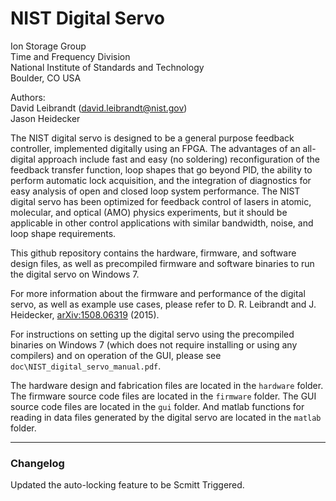 # NIST Digital Servo

Ion Storage Group  
Time and Frequency Division  
National Institute of Standards and Technology  
Boulder, CO USA

Authors:  
David Leibrandt (david.leibrandt@nist.gov)  
Jason Heidecker

The NIST digital servo is designed to be a general purpose feedback controller, implemented digitally using an FPGA.  The advantages of an all-digital approach include fast and easy (no soldering) reconfiguration of the feedback transfer function, loop shapes that go beyond PID, the ability to perform automatic lock acquisition, and the integration of diagnostics for easy analysis of open and closed loop system performance.  The NIST digital servo has been optimized for feedback control of lasers in atomic, molecular, and optical (AMO) physics experiments, but it should be applicable in other control applications with similar bandwidth, noise, and loop shape requirements.

This github repository contains the hardware, firmware, and software design files, as well as precompiled firmware and software binaries to run the digital servo on Windows 7.

For more information about the firmware and performance of the digital servo, as well as example use cases, please refer to D. R. Leibrandt and J. Heidecker, [arXiv:1508.06319](http://arxiv.org/abs/1508.06319) (2015).

For instructions on setting up the digital servo using the precompiled binaries on Windows 7 (which does not require installing or using any compilers) and on operation of the GUI, please see `doc\NIST_digital_servo_manual.pdf`.

The hardware design and fabrication files are located in the `hardware` folder.  The firmware source code files are located in the `firmware` folder.  The GUI source code files are located in the `gui` folder.  And matlab functions for reading in data files generated by the digital servo are located in the `matlab` folder.

---

### Changelog
Updated the auto-locking feature to be Scmitt Triggered.
